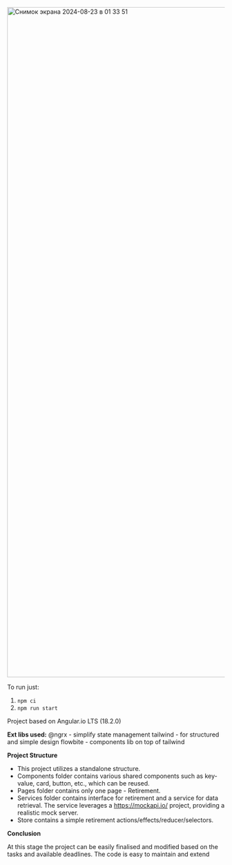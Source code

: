
<img width="1552" alt="Снимок экрана 2024-08-23 в 01 33 51" src="https://github.com/user-attachments/assets/29497270-0df8-4adc-b1a5-0ee7256c3a61">

To run just:
1) `npm ci`
2) `npm run start`

Project based on Angular.io LTS (18.2.0)

**Ext libs used:**
@ngrx - simplify state management
tailwind - for structured and simple design
flowbite - components lib on top of tailwind

**Project Structure**

* This project utilizes a standalone structure.
* Components folder contains various shared components such as key-value, card, button, etc., which can be reused.
* Pages folder contains only one page - Retirement.
* Services folder contains interface for retirement and a service for data retrieval. The service leverages
  a https://mockapi.io/ project, providing a realistic mock server.
* Store contains a simple retirement actions/effects/reducer/selectors.

**Conclusion**

At this stage the project can be easily finalised and modified based on the tasks and available deadlines. The code is easy to maintain and extend



